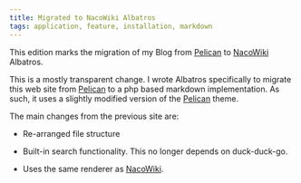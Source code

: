 ```yaml
---
title: Migrated to NacoWiki Albatros
tags: application, feature, installation, markdown
---
```

This edition marks the migration of my Blog from
[Pelican][pp] to [NacoWiki][nw] Albatros.

This is a mostly transparent change.  I wrote Albatros specifically
to migrate this web site from [Pelican][pp] to a php based markdown
implementation.  As such, it uses a slightly modified version
of the [Pelican][pp] theme.

The main changes from the previous site are:

- Re-arranged file structure
- Built-in search functionality.  This no longer depends on duck-duck-go.
- Uses the same renderer as [NacoWiki][nw].


  [nw]: https://github.com/iliu-net/nanowiki
  [pp]: https://getpelican.com/





